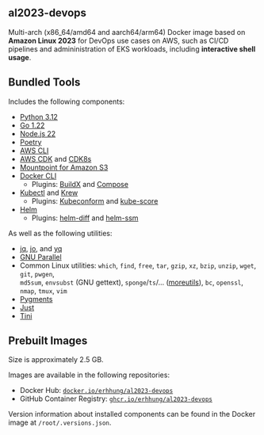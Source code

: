 al2023-devops
-------------

Multi-arch (x86_64/amd64 and aarch64/arm64) Docker image based on **Amazon Linux 2023** for DevOps use cases on AWS, such as CI/CD pipelines and admininistration of EKS workloads, including **interactive shell usage**.

## Bundled Tools

Includes the following components:
- [Python 3.12](https://www.python.org/downloads)
- [Go 1.22](https://go.dev/dl)
- [Node.js 22](https://nodejs.org/en/download)
- [Poetry](https://python-poetry.org/)
- [AWS CLI](https://docs.aws.amazon.com/cli/latest/userguide)
- [AWS CDK](https://docs.aws.amazon.com/cdk/v2/guide) and [CDK8s](https://cdk8s.io/)
- [Mountpoint for Amazon S3](https://docs.aws.amazon.com/AmazonS3/latest/userguide/mountpoint.html)
- [Docker CLI](https://www.docker.com/products/cli)
  - Plugins: [BuildX](https://github.com/docker/buildx) and [Compose](https://docs.docker.com/compose)
- [Kubectl](https://kubernetes.io/docs/tasks/tools) and [Krew](https://krew.sigs.k8s.io/)
  - Plugins: [Kubeconform](https://github.com/yannh/kubeconform) and [kube-score](https://github.com/zegl/kube-score)
- [Helm](https://helm.sh/)
  - Plugins: [helm-diff](https://github.com/databus23/helm-diff) and [helm-ssm](https://github.com/codacy/helm-ssm)

As well as the following utilities:
- [jq](https://stedolan.github.io/jq), [jo](https://github.com/jpmens/jo), and [yq](https://mikefarah.gitbook.io/yq)
- [GNU Parallel](https://savannah.gnu.org/projects/parallel)
- Common Linux utilities: `which`, `find`, `free`, `tar`, `gzip`, `xz`, `bzip`, `unzip`, `wget`, `git`, `pwgen`,  
  `md5sum`, `envsubst` (GNU gettext), `sponge`/`ts`/... ([moreutils](https://joeyh.name/code/moreutils/)), `bc`, `openssl`, `nmap`, `tmux`, `vim`
- [Pygments](https://pygments.org/)
- [Just](https://just.systems/man/en)
- [Tini](https://github.com/krallin/tini)

## Prebuilt Images

Size is approximately 2.5 GB.

Images are available in the following repositories:
- Docker Hub: [`docker.io/erhhung/al2023-devops`](https://hub.docker.com/repository/docker/erhhung/al2023-devops)
- GitHub Container Registry: [`ghcr.io/erhhung/al2023-devops`](https://github.com/users/erhhung/packages/container/al2023-devops)

Version information about installed components can be found in the Docker image at `/root/.versions.json`.
